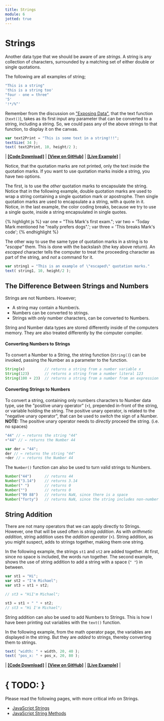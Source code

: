 ```yaml
---
title: Strings
module: 6
jotted: true
---
```


# Strings

Another data type that we should be aware of are _strings_. A string is any collection of characters, surrounded by a matching set of either double or single quotations.

The following are all examples of string;

```js
"This is a string"
'this is a string too'
"four - one = three"
'5'
'!*/%^'
```

Remember from the discussion on ["Exposing Data"]({{site.baseurl}}/modules/week-6/console-log/), that the text function (`text()`), takes as its first input any parameter that can be converted to a string, including a string. So, we could pass any of the above strings to that function, to display it on the canvas.

```js
var text2Print = "This is some text in a string!!!";
textSize( 34 );
text( text2Print, 10, height/2 );
```

<div class="displayed_jotted_example">
    <div id="jotted-demo-1" class=""></div>
</div>
<script>
    new Jotted(document.querySelector("#jotted-demo-1"), {
    files: [
        {
            type: "js",
            url:"https://raw.githubusercontent.com/Montana-Media-Arts/120_CreativeCoding/master/lecture_code/06/10_strings_01/sketch.js"
        },
        {
            type: "html",
            url:"../../../p5_resources/index.html"
    }],
    // plugins: [ "codemirror", "console" ]
    plugins: [ "codemirror" ]
});
</script>

| [**[Code Download]**](https://github.com/Montana-Media-Arts/120_CreativeCoding/raw/master/lecture_code/06/10_strings_01/10_strings_01.zip) | [**[View on GitHub]**](https://github.com/Montana-Media-Arts/120_CreativeCoding/raw/master/lecture_code/06/10_strings_01/) | [**[Live Example]**](https://montana-media-arts.github.io/120_CreativeCoding/lecture_code/06/10_strings_01/) |

Notice, that the quotation marks are not printed, only the text inside the quotation marks. If you want to use quotation marks inside a string, you have two options.

The first, is to use the _other_ quotation marks to encapsulate the string. Notice that in the following example, double quotation marks are used to wrap a string containing a single quotation mark or apostrophe. Then single quotation marks are used to encapsulate a a string, with a quote in it. Notice, in the last example, the color coding breaks, because we try to use a single quote, inside a string encapsulated in single quotes.


{% highlight js %}
var one = "This Mark's first exam.";
var two = 'Today Mark mentioned he "really prefers dogs".';
var three = 'This breaks Mark's code';
{% endhighlight %}

The other way to use the same type of quotation marks in a string is to _"escape"_ them. This is done with the backslash (the key above return). An _escaped_ character tells the computer to treat the proceeding character as part of the string, and _not_ a command for it.

```js
var string1 = "This is an example of \"escaped\" quotation marks."
text( string1, 10, height/2 );
```

## The Difference Between Strings and Numbers

Strings are not Numbers. However;

- A string may contain a Number/s.
- Numbers can be converted to strings.
- Strings with _only_ number characters, can be converted to Numbers.

String and Number data types are stored differently inside of the computers memory. They are also treated differently by the computer compiler.

#### Converting Numbers to Strings

To convert a Number to a String, the string function (`String()`) can be invoked, passing the Number as a parameter to the function.

```js
String(x)         // returns a string from a number variable x
String(123)       // returns a string from a number literal 123
String(100 + 23)  // returns a string from a number from an expression
```

#### Converting Strings to Numbers

To convert a string, containing only numbers characters to Number data type, use the "positive unary operator" (`+`), prepended in-front of the string, or variable holding the string. The positive unary operator, is related to the "negative unary operator", that can be used to _switch_ the sign of a Number. **NOTE:** The positive unary operator needs to _directly_ proceed the string. (i.e. no spaces)

```js
"44" // ← returns the string "44"
+"44" // ← returns the Number 44

var der = "44";
der // ← returns the string "44"
+der // ← returns the Number 44
```
The `Number()` function can also be used to turn valid strings to Numbers.

```js
Number("44")      // returns 44
Number("3.14")    // returns 3.14
Number(" ")       // returns 0
Number("")        // returns 0
Number("99 88")   // returns NaN, since there is a space
Number("forty")   // returns NaN, since the string includes non-number characters
```

## String Addition

There are not many operators that we can apply directly to Strings. However, one that will be used often is _string addition_. As with _arithmetic addition_, string addition uses the _addition operator_ (`+`). String addition, as you might suspect, adds to strings together, making them one string.

In the following example, the strings `st1` and `st2` are added together. At first, since no space is included, the words run together. The second example, shows the use of string addition to add a string with a space (`" "`) in between.

```js
var st1 = "Hi";
var st2 = "I'm Michael";
var st3 = st1 + st2;

// st3 = "HiI'm Michael";

st3 = st1 + " " + st2;
// st3 = "Hi I'm Michael";
```

String addition can also be used to add Numbers to Strings. This is how I have been printing out variables with the `text()` function.

In the following example, from the math operator page, the variables are displayed in the string. But they are _added_ to strings, thereby converting them to strings.

```js
text( "width: " + width, 20, 40 );
text( "pos_x: " + pos_x, 20, 80 );
```


<div class="displayed_jotted_example">
    <div id="jotted-demo-2" class="" height="150px;"></div>
</div>
<script>
    new Jotted(document.querySelector("#jotted-demo-2"), {
    files: [
        {
            type: "js",
            url:"https://raw.githubusercontent.com/Montana-Media-Arts/120_CreativeCoding/master/lecture_code/06/02_modulo_03/sketch.js"
        },
        {
            type: "html",
            url:"../../../p5_resources/index.html"
    }],
    // plugins: [ "codemirror", "console" ]
    plugins: [ "codemirror" ]
});
</script>

| [**[Code Download]**](https://github.com/Montana-Media-Arts/120_CreativeCoding/raw/master/lecture_code/06/02_modulo_03/02_modulo_03.zip) | [**[View on GitHub]**](https://github.com/Montana-Media-Arts/120_CreativeCoding/raw/master/lecture_code/06/02_modulo_03/) | [**[Live Example]**](https://montana-media-arts.github.io/120_CreativeCoding/lecture_code/06/02_modulo_03/) |


# { TODO: }

Please read the following pages, with more critical info on Strings.

- [JavaScript Strings](https://www.w3schools.com/js/js_strings.asp)
- [JavaScript String Methods](https://www.w3schools.com/js/js_string_methods.asp)
